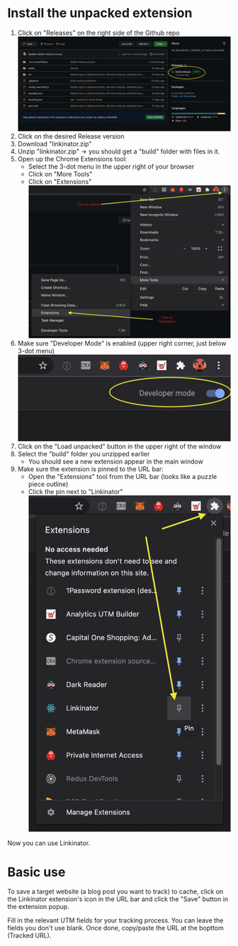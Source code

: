 # Install the unpacked extension

1. Click on "Releases" on the right side of the Github repo ![step 1](doc-images/step1.png)
2. Click on the desired Release version
3. Download "linkinator.zip"
4. Unzip "linkinator.zip" -> you should get a "build" folder with files in it.
5. Open up the Chrome Extensions tool:
   - Select the 3-dot menu in the upper right of your browser
   - Click on "More Tools"
   - Click on "Extensions" ![step 5](doc-images/step5.png)
6. Make sure "Developer Mode" is enabled (upper right corner, just below 3-dot menu) ![step 6](doc-images/step6.png)
7. Click on the "Load unpacked" button in the upper right of the window
8. Select the "build" folder you unzipped earlier
   - You should see a new extension appear in the main window
9. Make sure the extension is pinned to the URL bar:
   - Open the "Extensions" tool from the URL bar (looks like a puzzle piece outline)
   - Click the pin next to "Linkinator" ![step 9](doc-images/step9.png)

Now you can use Linkinator.

# Basic use

To save a target website (a blog post you want to track) to cache, click on the Linkinator extension's icon in the URL bar and click the "Save" button in the extension popup.

Fill in the relevant UTM fields for your tracking process.  You can leave the fields you don't use blank.  Once done, copy/paste the URL at the bopttom (Tracked URL).
